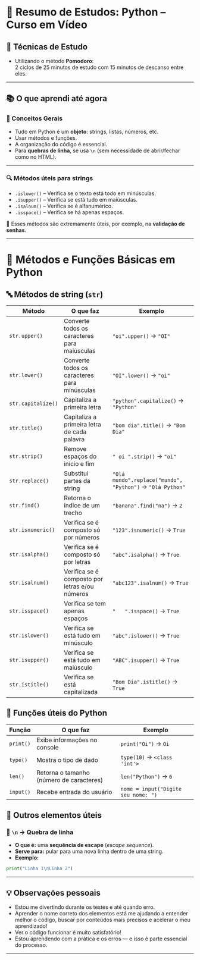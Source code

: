 # 🚀 Resumo de Estudos: Python – Curso em Vídeo

## 🌟 Técnicas de Estudo
- Utilizando o método **Pomodoro**:  
  2 ciclos de 25 minutos de estudo com 15 minutos de descanso entre eles.

---

## 📚 O que aprendi até agora

### 🧠 Conceitos Gerais
- Tudo em Python é um **objeto**: strings, listas, números, etc.
- Usar métodos e funções.
- A organização do código é essencial.
- Para **quebras de linha**, se usa `\n` (sem necessidade de abrir/fechar como no HTML).

---

### 🔍 Métodos úteis para strings
- `.islower()` – Verifica se o texto está todo em minúsculas.
- `.isupper()` – Verifica se está tudo em maiúsculas.
- `.isalnum()` – Verifica se é alfanumérico.
- `.isspace()` – Verifica se há apenas espaços.

🧩 Esses métodos são extremamente úteis, por exemplo, na **validação de senhas**.

---

# 🐍 Métodos e Funções Básicas em Python

## 🔤 Métodos de string (`str`)

| Método            | O que faz                                              | Exemplo                    |
|------------------|--------------------------------------------------------|----------------------------|
| `str.upper()`     | Converte todos os caracteres para maiúsculas          | `"oi".upper()` → `"OI"`   |
| `str.lower()`     | Converte todos os caracteres para minúsculas          | `"OI".lower()` → `"oi"`   |
| `str.capitalize()`| Capitaliza a primeira letra                           | `"python".capitalize()` → `"Python"` |
| `str.title()`     | Capitaliza a primeira letra de cada palavra           | `"bom dia".title()` → `"Bom Dia"` |
| `str.strip()`     | Remove espaços do início e fim                        | `" oi ".strip()` → `"oi"` |
| `str.replace()`   | Substitui partes da string                            | `"Olá mundo".replace("mundo", "Python")` → `"Olá Python"` |
| `str.find()`      | Retorna o índice de um trecho                         | `"banana".find("na")` → `2` |
| `str.isnumeric()` | Verifica se é composto só por números                 | `"123".isnumeric()` → `True` |
| `str.isalpha()`   | Verifica se é composto só por letras                  | `"abc".isalpha()` → `True` |
| `str.isalnum()`   | Verifica se é composto por letras e/ou números        | `"abc123".isalnum()` → `True` |
| `str.isspace()`   | Verifica se tem apenas espaços                        | `"   ".isspace()` → `True` |
| `str.islower()`   | Verifica se está tudo em minúsculo                    | `"abc".islower()` → `True` |
| `str.isupper()`   | Verifica se está tudo em maiúsculo                    | `"ABC".isupper()` → `True` |
| `str.istitle()`   | Verifica se está capitalizada                         | `"Bom Dia".istitle()` → `True` |

## 🔢 Funções úteis do Python

| Função          | O que faz                                   | Exemplo                        |
|----------------|----------------------------------------------|--------------------------------|
| `print()`       | Exibe informações no console                 | `print("Oi")` → `Oi`           |
| `type()`        | Mostra o tipo de dado                        | `type(10)` → `<class 'int'>`  |
| `len()`         | Retorna o tamanho (número de caracteres)    | `len("Python")` → `6`         |
| `input()`       | Recebe entrada do usuário                   | `nome = input("Digite seu nome: ")` |

## 🧩 Outros elementos úteis

### 🔸 `\n` → Quebra de linha

- **O que é:** uma **sequência de escape** (*escape sequence*).
- **Serve para:** pular para uma nova linha dentro de uma string.
- **Exemplo:**

```python
print("Linha 1\nLinha 2")
```

---

## 💡 Observações pessoais
- Estou me divertindo durante os testes e até quando erro.
- Aprender o nome correto dos elementos está me ajudando a entender melhor o código, buscar por conteúdos mais precisos e acelerar o meu aprendizado!
- Ver o código funcionar é muito satisfatório!
- Estou aprendendo com a prática e os erros — e isso é parte essencial do processo.


---
